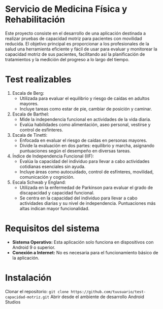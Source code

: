 # Servicio de Medicina Física y Rehabilitación
Este proyecto consiste en el desarrollo de una aplicación destinada a realizar pruebas de capacidad motriz para pacientes con movilidad reducida. El objetivo principal es proporcionar a los profesionales de la salud una herramienta eficiente y fácil de usar para evaluar y monitorear la capacidad motriz de sus pacientes, facilitando así la planificación de tratamientos y la medición del progreso a lo largo del tiempo.
# Test realizables
1. Escala de Berg:
	- Utilizada para evaluar el equilibrio y riesgo de caídas en adultos mayores.
	- Incluye tareas como estar de pie, cambiar de posición y caminar.
2. Escala de Barthel:
	* Mide la independencia funcional en actividades de la vida diaria.
	* Evalúa habilidades como alimentación, aseo personal, vestirse y control de esfínteres.
3. Escala de Tinetti:
	* Enfocada en evaluar el riesgo de caídas en personas mayores.
	* Divide la evaluación en dos partes: equilibrio y marcha, asignando puntuaciones según el desempeño en diversas tareas.
4. Índice de Independencia Funcional (IIF):
	* Evalúa la capacidad del individuo para llevar a cabo actividades cotidianas esenciales sin ayuda.
	* Incluye áreas como autocuidado, control de esfínteres, movilidad, comunicación y cognición.
5. Escala Schwab y England:
	* Utilizada en la enfermedad de Parkinson para evaluar el grado de discapacidad y capacidad funcional.
	* Se centra en la capacidad del individuo para llevar a cabo actividades diarias y su nivel de independencia. Puntuaciones más altas indican mayor funcionalidad.
# Requisitos del sistema
* **Sistema Operativo:** Esta aplicación solo funciona en dispositivos con Android 9 o superior.
* **Conexión a Internet:** No es necesaria para el funcionamiento básico de la aplicación.
# Instalación
Clonar el repositorio:
```git clone https://github.com/tuusuario/test-capacidad-motriz.git```
Abrir desde el ambiente de desarrollo Android Studios
